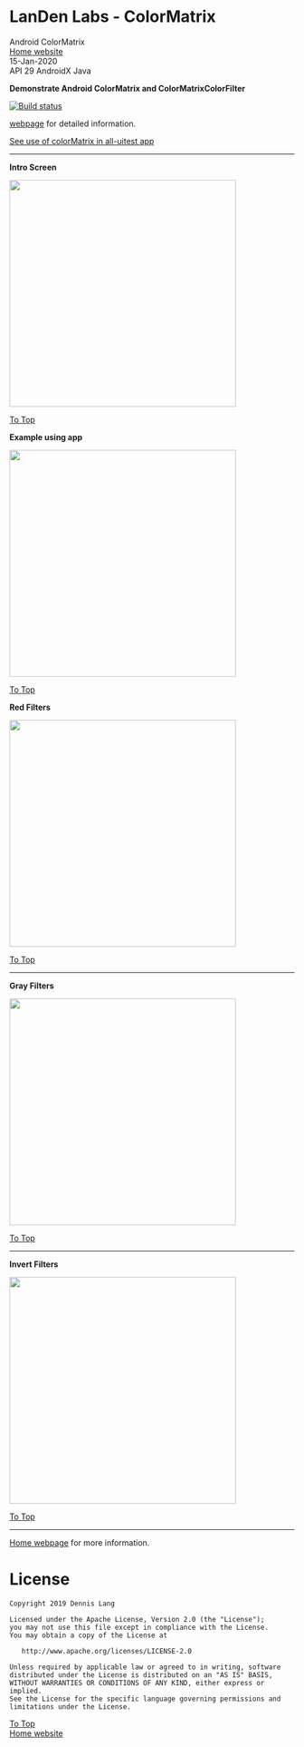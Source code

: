 # LanDen Labs - ColorMatrix
Android ColorMatrix
<br>[Home website](http://landenlabs.com/android/index.html)
<br>15-Jan-2020
<br>API 29 AndroidX Java 


**Demonstrate Android ColorMatrix and ColorMatrixColorFilter**


  [![Build status](https://travis-ci.org/landenlabs/all-colormatrix.svg?branch=master)](https://travis-ci.org/landenlabs/all-colormatrix)
  
  
[webpage](http://landenlabs.com/android/all-colormatrix/index.html) for detailed information.

[See use of colorMatrix in all-uitest app](http://github.com/landenlabs/all-uitest) 

---
<a name="page1"></a>
**Intro Screen** 

<img src="http://landenlabs.com/android/all-colormatrix/intro.jpg" width="400">

[To Top](#table)


**Example using app** 

<img src="http://landenlabs.com/android/all-colormatrix/spheres.gif" width="400">

[To Top](#table)

**Red Filters** 

<img src="http://landenlabs.com/android/all-colormatrix/red.jpg" width="400">

[To Top](#table)

---
 
**Gray Filters** 

<img src="http://landenlabs.com/android/all-colormatrix/gray.jpg" width="400">

[To Top](#table)

---
 
**Invert Filters** 

<img src="http://landenlabs.com/android/all-colormatrix/invert.jpg" width="400">

[To Top](#table)

---

[Home webpage](http://landenlabs.com/android/index.html) for more information.


# License

```
Copyright 2019 Dennis Lang

Licensed under the Apache License, Version 2.0 (the "License");
you may not use this file except in compliance with the License.
You may obtain a copy of the License at

   http://www.apache.org/licenses/LICENSE-2.0

Unless required by applicable law or agreed to in writing, software
distributed under the License is distributed on an "AS IS" BASIS,
WITHOUT WARRANTIES OR CONDITIONS OF ANY KIND, either express or implied.
See the License for the specific language governing permissions and
limitations under the License.
```

[To Top](#table)
<br>[Home website](http://landenlabs.com/android/index.html)

